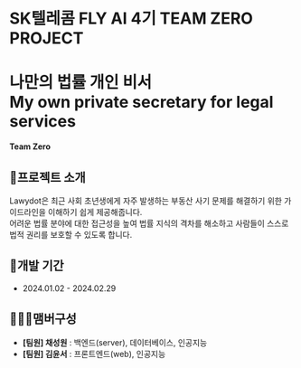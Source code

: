 # SK텔레콤 FLY AI 4기 TEAM ZERO PROJECT

# 나만의 법률 개인 비서<br/>My own private secretary for legal services

**Team Zero**

## 👻프로젝트 소개

Lawydot은 최근 사회 초년생에게 자주 발생하는 부동산 사기 문제를 해결하기 위한 가이드라인을 이해하기 쉽게 제공해줍니다. <br/>어려운 법률 분야에 대한 접근성을 높여 법률 지식의 격차를 해소하고 사람들이 스스로 법적 권리를 보호할 수 있도록 합니다.

## 📅개발 기간

- 2024.01.02 - 2024.02.29

## 🧑‍🤝‍🧑맴버구성

- **[팀원] 채성원** : 백엔드(server), 데이터베이스, 인공지능
- **[팀원] 김윤서** : 프론트엔드(web), 인공지능

